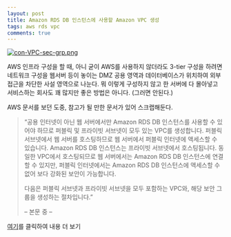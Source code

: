 ```yaml
---
layout: post
title: Amazon RDS DB 인스턴스에 사용할 Amazon VPC 생성
tags: aws rds vpc
comments: true
---
```

[![con-VPC-sec-grp.png](https://s26.postimg.org/ezs1rf14p/con_VPC_sec_grp.png)](https://postimg.org/image/406uftaph/)

AWS 인프라 구성을 할 때, 아니 굳이 AWS를 사용하지 않더라도 3-tier 구성을 하려면 네트워크 구성을 웹서버 등이 놓이는 DMZ 공용 영역과 데이터베이스가 위치하여 외부 접근을 차단한 사설 영역으로 나눈다. 뭐 이렇게 구성하지 않고 한 서버에 다 몰아넣고 서비스하는 회사도 꽤 많지만 좋은 방법은 아니다. (그러면 안된다.)

AWS 문서를 보던 도중, 참고가 될 만한 문서가 있어 스크랩해둔다.

> “공용 인터넷이 아닌 웹 서버에서만 Amazon RDS DB 인스턴스를 사용할 수 있어야 하므로 퍼블릭 및 프라이빗 서브넷이 모두 있는 VPC를 생성합니다. 퍼블릭 서브넷에서 웹 서버를 호스팅하므로 웹 서버에서 퍼블릭 인터넷에 액세스할 수 있습니다. Amazon RDS DB 인스턴스는 프라이빗 서브넷에서 호스팅됩니다. 동일한 VPC에서 호스팅되므로 웹 서버에서는 Amazon RDS DB 인스턴스에 연결할 수 있지만, 퍼블릭 인터넷에서는 Amazon RDS DB 인스턴스에 액세스할 수 없어 보다 강화된 보안이 가능합니다.
>
> 다음은 퍼블릭 서브넷과 프라이빗 서브넷을 모두 포함하는 VPC와, 해당 보안 그룹을 생성하는 절차입니다.”
>
>– 본문 중 –

[여기](http://docs.aws.amazon.com/ko_kr/AmazonRDS/latest/UserGuide/CHAP_Tutorials.WebServerDB.CreateVPC.html "여기")를 클릭하여 내용 더 보기